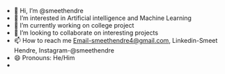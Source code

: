 - 👋 Hi, I’m @smeethendre
- 👀 I’m interested in Artificial intelligence and Machine Learning
- 🌱 I’m currently working on college project
- 💞️ I’m looking to collaborate on interesting projects
- 📫 How to reach me Email-smeethendre4@gmail.com, Linkedin-Smeet Hendre, Instagram-@smeethendre
- 😄 Pronouns: He/Him
- 

<!---
smeethendre/smeethendre is a ✨ special ✨ repository because its `README.md` (this file) appears on your GitHub profile.
You can click the Preview link to take a look at your changes.
--->
